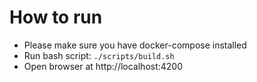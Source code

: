 # How to run
- Please make sure you have docker-compose installed
- Run bash script: `./scripts/build.sh`
- Open browser at http://localhost:4200
